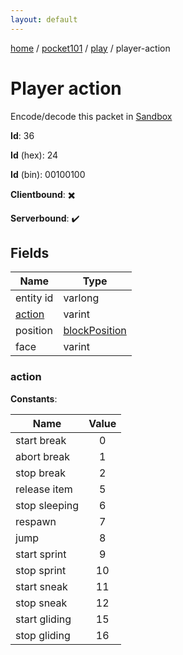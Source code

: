 ```yaml
---
layout: default
---
```


[home](/)  /  [pocket101](/protocol/pocket101)  /  [play](/protocol/pocket101/play)  /  player-action

# Player action

Encode/decode this packet in [Sandbox](../../../sandbox/pocket101#play.player_action)

**Id**: 36

**Id** (hex): 24

**Id** (bin): 00100100

**Clientbound**: ✖️

**Serverbound**: ✔️

## Fields

Name | Type
---|---
entity id | varlong
[action](#action) | varint
position | [blockPosition](/protocol/pocket101/types/block-position)
face | varint

### action

**Constants**:

Name | Value
---|:---:
start break | 0
abort break | 1
stop break | 2
release item | 5
stop sleeping | 6
respawn | 7
jump | 8
start sprint | 9
stop sprint | 10
start sneak | 11
stop sneak | 12
start gliding | 15
stop gliding | 16
